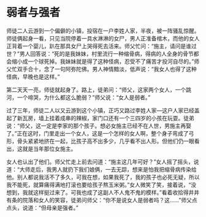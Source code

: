 # 弱者与强者

师徒二人云游到一个偏僻的小镇，投宿在一户李姓人家，半夜，被一阵骚乱惊醒。师徒俩起身一看，只见当院停着一具水淋淋的女尸，男人正准备棺木，而他的女人正背着一个婴儿，趴在那具女尸上哭得死去活来。师父忙问：“施主，请问是谁过世？”男人回答说：“死的是我妹妹，村里流行一种缩骨病，得病的人全身的骨节都会缩小成一个球死掉。我妹妹就是得了这种怪病，忍受不了痛苦才投河自尽的。”师父忙双手合十，念了一句阿弥陀佛。男人神情黯淡，低声说：“我女人也得了这种怪病，早晚也是这样。” 

第二天天一亮，师徒就起身了。路上，徒弟问：“师父，这家两个女人，一个跳河，一个啼哭，为什么都这么脆弱？”师父说：“女人是弱者。” 

过了三年，师徒二人以又云游到这个小镇，正巧又路过李姓人家—这户人家已经盖起了新瓦房，墙上挂着成串的辣椒，家门口还有一个三四岁的小孩在玩耍。徒弟说：“师父，这一定是李家的那个孩子。想必女施主已经不在人世，男施主再娶了。”正在这时，门里走出一个女人，这是一个怎样的女人啊，整个身子弯成了弓形，骨头紧紧地挤在一起，比孩子高不出多少，几乎看不出人形。但他们仍一眼看出，这就是当年那位女施主。 

女人也认出了他们。师父忙走上前去问道：“施主这几年可好？”女人摇了摇头，说道：“大师走后，我男人就扔下我们娘俩，一去无踪，想来是怕我把缩骨病传染给他。别人都说我活不了多久，可我在想，如果我死了，我的孩子也必死无疑，所以我不能死，就算痛得满地打滚也要给孩子熬玉米粥。”女人微笑了笑，接着说，“没想到，我就这样挺过来了。可我也成了这副人不人鬼不鬼的模样。”看着收拾得井井有条的院落和女人的笑容，徒弟问师父：“你不是说女人是弱者吗？这……”师父点点头，说道：“但母亲是强者。”
 